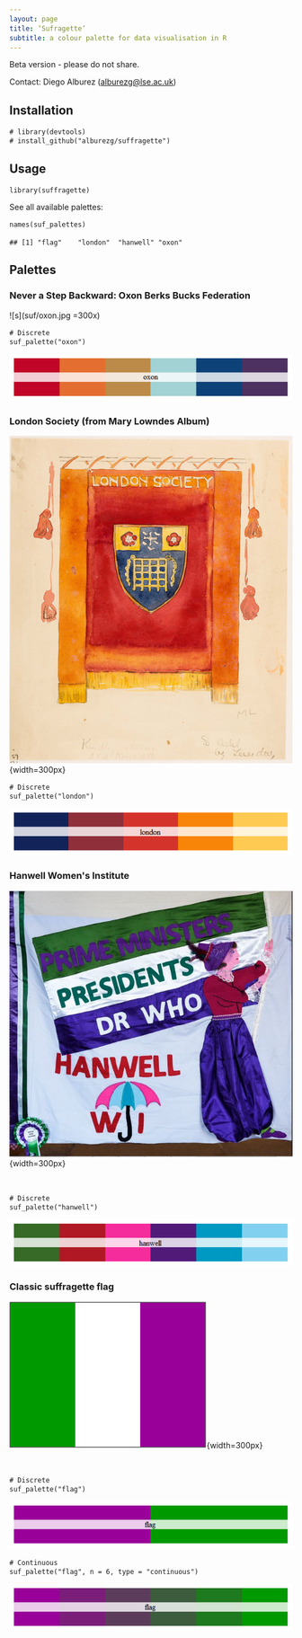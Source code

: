 ```yaml
---
layout: page
title: ‘Sufragette’ 
subtitle: a colour palette for data visualisation in R
---
```


Beta version - please do not share.

Contact: Diego Alburez (<alburezg@lse.ac.uk>)

Installation
------------

    # library(devtools)
    # install_github("alburezg/suffragette")

Usage
-----

    library(suffragette)

See all available palettes:

    names(suf_palettes)

    ## [1] "flag"    "london"  "hanwell" "oxon"

Palettes
--------

### Never a Step Backward: Oxon Berks Bucks Federation

![s](suf/oxon.jpg =300x)


    # Discrete
    suf_palette("oxon")

![s](suf/unnamed-chunk-4-1.png)

### London Society (from Mary Lowndes Album)

![s](suf/london.jpg){width=300px}
 

    # Discrete
    suf_palette("london")

![s](suf/unnamed-chunk-5-1.png)

### Hanwell Women's Institute

![s](suf/hanwell.jpg){width=300px}

 

    # Discrete
    suf_palette("hanwell")

![s](suf/unnamed-chunk-6-1.png)

### Classic suffragette flag

![s](suf/flag.jpg){width=300px}

 

    # Discrete
    suf_palette("flag")

![s](suf/unnamed-chunk-7-1.png)

    # Continuous
    suf_palette("flag", n = 6, type = "continuous")

![s](suf/unnamed-chunk-8-1.png)
